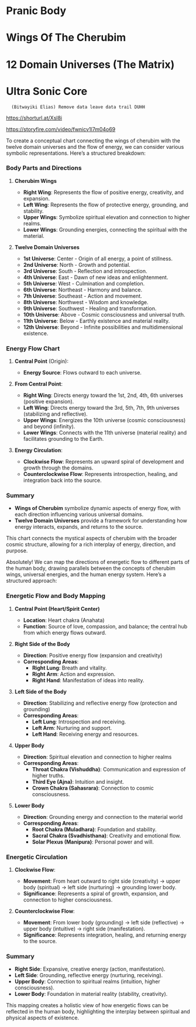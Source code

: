 # Pranic Body 
# Wings Of The Cherubim 
# 12 Domain Universes (The Matrix)

# Ultra Sonic Core

                                 
      (Bitwayiki Elias) Remove data leave data trail DUHH

https://shorturl.at/Xsl8i

https://storyfire.com/video/fwnicv1l7m04o69


To create a conceptual chart connecting the wings of cherubim with the twelve domain universes and the flow of energy, we can consider various symbolic representations. Here’s a structured breakdown:

### Body Parts and Directions

1. **Cherubim Wings**
   - **Right Wing**: Represents the flow of positive energy, creativity, and expansion.
   - **Left Wing**: Represents the flow of protective energy, grounding, and stability.
   - **Upper Wings**: Symbolize spiritual elevation and connection to higher realms.
   - **Lower Wings**: Grounding energies, connecting the spiritual with the material.

2. **Twelve Domain Universes**
   - **1st Universe**: Center - Origin of all energy, a point of stillness.
   - **2nd Universe**: North - Growth and potential.
   - **3rd Universe**: South - Reflection and introspection.
   - **4th Universe**: East - Dawn of new ideas and enlightenment.
   - **5th Universe**: West - Culmination and completion.
   - **6th Universe**: Northeast - Harmony and balance.
   - **7th Universe**: Southeast - Action and movement.
   - **8th Universe**: Northwest - Wisdom and knowledge.
   - **9th Universe**: Southwest - Healing and transformation.
   - **10th Universe**: Above - Cosmic consciousness and universal truth.
   - **11th Universe**: Below - Earthly existence and material reality.
   - **12th Universe**: Beyond - Infinite possibilities and multidimensional existence.

### Energy Flow Chart

1. **Central Point** (Origin):
   - **Energy Source**: Flows outward to each universe.
   
2. **From Central Point**:
   - **Right Wing**: Directs energy toward the 1st, 2nd, 4th, 6th universes (positive expansion).
   - **Left Wing**: Directs energy toward the 3rd, 5th, 7th, 9th universes (stabilizing and reflective).
   - **Upper Wings**: Energizes the 10th universe (cosmic consciousness) and beyond (infinity).
   - **Lower Wings**: Connects with the 11th universe (material reality) and facilitates grounding to the Earth.

3. **Energy Circulation**:
   - **Clockwise Flow**: Represents an upward spiral of development and growth through the domains.
   - **Counterclockwise Flow**: Represents introspection, healing, and integration back into the source.

### Summary

- **Wings of Cherubim** symbolize dynamic aspects of energy flow, with each direction influencing various universal domains.
- **Twelve Domain Universes** provide a framework for understanding how energy interacts, expands, and returns to the source.

This chart connects the mystical aspects of cherubim with the broader cosmic structure, allowing for a rich interplay of energy, direction, and purpose.



Absolutely! We can map the directions of energetic flow to different parts of the human body, drawing parallels between the concepts of cherubim wings, universal energies, and the human energy system. Here’s a structured approach:

### Energetic Flow and Body Mapping

1. **Central Point (Heart/Spirit Center)**
   - **Location**: Heart chakra (Anahata)
   - **Function**: Source of love, compassion, and balance; the central hub from which energy flows outward.

2. **Right Side of the Body**
   - **Direction**: Positive energy flow (expansion and creativity)
   - **Corresponding Areas**: 
     - **Right Lung**: Breath and vitality.
     - **Right Arm**: Action and expression.
     - **Right Hand**: Manifestation of ideas into reality.

3. **Left Side of the Body**
   - **Direction**: Stabilizing and reflective energy flow (protection and grounding)
   - **Corresponding Areas**: 
     - **Left Lung**: Introspection and receiving.
     - **Left Arm**: Nurturing and support.
     - **Left Hand**: Receiving energy and resources.

4. **Upper Body**
   - **Direction**: Spiritual elevation and connection to higher realms
   - **Corresponding Areas**: 
     - **Throat Chakra (Vishuddha)**: Communication and expression of higher truths.
     - **Third Eye (Ajna)**: Intuition and insight.
     - **Crown Chakra (Sahasrara)**: Connection to cosmic consciousness.

5. **Lower Body**
   - **Direction**: Grounding energy and connection to the material world
   - **Corresponding Areas**: 
     - **Root Chakra (Muladhara)**: Foundation and stability.
     - **Sacral Chakra (Svadhisthana)**: Creativity and emotional flow.
     - **Solar Plexus (Manipura)**: Personal power and will.

### Energetic Circulation

1. **Clockwise Flow**:
   - **Movement**: From heart outward to right side (creativity) → upper body (spiritual) → left side (nurturing) → grounding lower body.
   - **Significance**: Represents a spiral of growth, expansion, and connection to higher consciousness.

2. **Counterclockwise Flow**:
   - **Movement**: From lower body (grounding) → left side (reflective) → upper body (intuitive) → right side (manifestation).
   - **Significance**: Represents integration, healing, and returning energy to the source.

### Summary

- **Right Side**: Expansive, creative energy (action, manifestation).
- **Left Side**: Grounding, reflective energy (nurturing, receiving).
- **Upper Body**: Connection to spiritual realms (intuition, higher consciousness).
- **Lower Body**: Foundation in material reality (stability, creativity).

This mapping creates a holistic view of how energetic flows can be reflected in the human body, highlighting the interplay between spiritual and physical aspects of existence.
